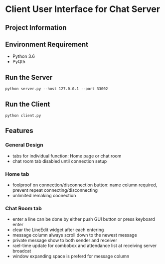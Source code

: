 # Client User Interface for Chat Server

## Project Information



## Environment Requirement
- Python 3.6
- PyQt5

## Run the Server
```
python server.py --host 127.0.0.1 --port 33002
```
## Run the Client
```
python client.py
```
## Features
### General Design
- tabs for individual function: Home page or chat room
- chat room tab disabled until connection setup
### Home tab
- foolproof on connection/disconnection button: name column required, prevent repeat connecting/disconnecting
- unlimited remaking coonection
### Chat Room tab
- enter a line can be done by either push GUI button or press keyboard enter
- clear the LineEdit widget after each entering
- message column always scroll down to the newest message
- private message show to both sender and receiver
- rael-time update for combobox and attendance list at receiving server broadcat
- window expanding space is preferd for message column

